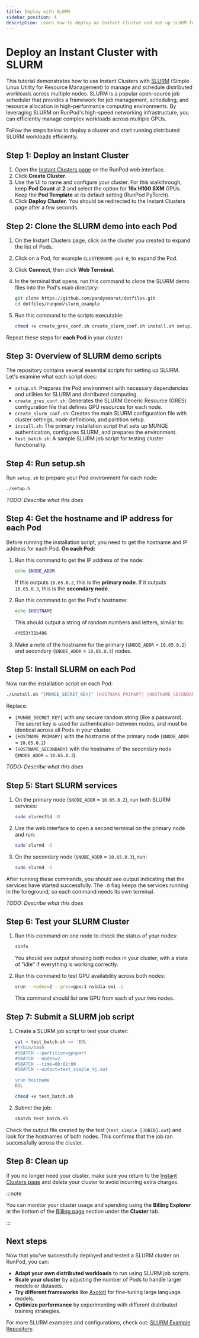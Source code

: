```yaml
---
title: Deploy with SLURM
sidebar_position: 4
description: Learn how to deploy an Instant Cluster and set up SLURM for distributed job scheduling.
---
```


# Deploy an Instant Cluster with SLURM

This tutorial demonstrates how to use Instant Clusters with [SLURM](https://slurm.schedmd.com/) (Simple Linux Utility for Resource Management) to manage and schedule distributed workloads across multiple nodes. SLURM is a popular open-source job scheduler that provides a framework for job management, scheduling, and resource allocation in high-performance computing environments. By leveraging SLURM on RunPod's high-speed networking infrastructure, you can efficiently manage complex workloads across multiple GPUs.

Follow the steps below to deploy a cluster and start running distributed SLURM workloads efficiently.

## Step 1: Deploy an Instant Cluster

1. Open the [Instant Clusters page](https://www.runpod.io/console/cluster) on the RunPod web interface.
2. Click **Create Cluster**.
3. Use the UI to name and configure your cluster. For this walkthrough, keep **Pod Count** at **2** and select the option for **16x H100 SXM** GPUs. Keep the **Pod Template** at its default setting (RunPod PyTorch).
4. Click **Deploy Cluster**. You should be redirected to the Instant Clusters page after a few seconds.

## Step 2: Clone the SLURM demo into each Pod

1. On the Instant Clusters page, click on the cluster you created to expand the list of Pods.
2. Click on a Pod, for example `CLUSTERNAME-pod-0`, to expand the Pod.
3. Click **Connect**, then click **Web Terminal**.
4. In the terminal that opens, run this command to clone the SLURM demo files into the Pod's main directory:

    ```bash
    git clone https://github.com/pandyamarut/dotfiles.git
    cd dotfiles/runpod/slurm_example
    ```

5. Run this command to the scripts executable:

    ```bash
    chmod +x create_gres_conf.sh create_slurm_conf.sh install.sh setup.sh test_batch.sh
    ```

Repeat these steps for **each Pod** in your cluster.

## Step 3: Overview of SLURM demo scripts

The repository contains several essential scripts for setting up SLURM. Let's examine what each script does:

- `setup.sh`: Prepares the Pod environment with necessary dependencies and utilities for SLURM and distributed computing.
- `create_gres_conf.sh`: Generates the SLURM Generic Resource (GRES) configuration file that defines GPU resources for each node.
- `create_slurm_conf.sh`: Creates the main SLURM configuration file with cluster settings, node definitions, and partition setup.
- `install.sh`: The primary installation script that sets up MUNGE authentication, configures SLURM, and prepares the environment.
- `test_batch.sh`: A sample SLURM job script for testing cluster functionality.

## Step 4: Run setup.sh

Run `setup.sh` to prepare your Pod environment for each node:

```bash
./setup.h
```

*TODO: Describe what this does*

## Step 4: Get the hostname and IP address for each Pod

Before running the installation script, you need to get the hostname and IP address for each Pod. **On each Pod:**

1. Run this command to get the IP address of the node:

    ```bash
    echo $NODE_ADDR
    ```

    If this outputs `10.65.0.2`, this is the **primary node**. If it outputs `10.65.0.3`, this is the **secondary node**. 

2. Run this command to get the Pod's hostname:

    ```bash
    echo $HOSTNAME
    ```

    This should output a string of random numbers and letters, similar to:

    ```bash
    4f653f31b496
    ```

3. Make a note of the hostname for the primary (`$NODE_ADDR` = `10.65.0.2`) and secondary (`$NODE_ADDR` = `10.65.0.3`) nodes.

## Step 5: Install SLURM on each Pod

Now run the installation script on each Pod:

```bash
./install.sh "[MUNGE_SECRET_KEY]" [HOSTNAME_PRIMARY] [HOSTNAME_SECONDARY] `10.65.0.2` `10.65.0.3`
```

Replace:
- `[MUNGE_SECRET_KEY]` with any secure random string (like a password). The secret key is used for authentication between nodes, and must be identical across all Pods in your cluster.
- `[HOSTNAME_PRIMARY]` with the hostname of the primary node (`$NODE_ADDR` = `10.65.0.2`)
- `[HOSTNAME_SECONDARY]` with the hostname of the secondary node (`$NODE_ADDR` = `10.65.0.3`).

*TODO: Describe what this does*

## Step 5: Start SLURM services

1. On the primary node (`$NODE_ADDR` = `10.65.0.2`), run both SLURM services:

    ```bash
    sudo slurmctld -D
    ```

2. Use the web interface to open a second terminal on the primary node and run:

    ```bash
    sudo slurmd -D
    ```

3. On the secondary node (`$NODE_ADDR` = `10.65.0.3`), run:

    ```bash
    sudo slurmd -D
    ```

After running these commands, you should see output indicating that the services have started successfully. The `-D` flag keeps the services running in the foreground, so each command needs its own terminal.

*TODO: Describe what this does*

## Step 6: Test your SLURM Cluster

1. Run this command on one node to check the status of your nodes:

    ```bash
    sinfo
    ```

    You should see output showing both nodes in your cluster, with a state of "idle" if everything is working correctly.

2. Run this command to test GPU availability across both nodes:

    ```bash
    srun --nodes=2 --gres=gpu:1 nvidia-smi -L
    ```

    This command should list one GPU from each of your two nodes.

## Step 7: Submit a SLURM job script

1. Create a SLURM job script to test your cluster:

    ```bash
    cat > test_batch.sh << 'EOL'
    #!/bin/bash
    #SBATCH --partition=gpupart
    #SBATCH --nodes=2
    #SBATCH --time=00:02:00
    #SBATCH --output=test_simple_%j.out

    srun hostname
    EOL

    chmod +x test_batch.sh
    ```

2. Submit the job:

    ```bash
    sbatch test_batch.sh
    ```

Check the output file created by the test (`test_simple_[JOBID].out`) and look for the hostnames of both nodes. This confirms that the job ran successfully across the cluster.

## Step 8: Clean up

If you no longer need your cluster, make sure you return to the [Instant Clusters page](https://www.runpod.io/console/cluster) and delete your cluster to avoid incurring extra charges.

:::note

You can monitor your cluster usage and spending using the **Billing Explorer** at the bottom of the [Billing page](https://www.runpod.io/console/user/billing) section under the **Cluster** tab.

:::

## Next steps

Now that you've successfully deployed and tested a SLURM cluster on RunPod, you can:

- **Adapt your own distributed workloads** to run using SLURM job scripts.
- **Scale your cluster** by adjusting the number of Pods to handle larger models or datasets.
- **Try different frameworks** like [Axolotl](/instant-clusters/axolotl) for fine-tuning large language models.
- **Optimize performance** by experimenting with different distributed training strategies.

For more SLURM examples and configurations, check out:
[SLURM Example Repository](https://github.com/pandyamarut/dotfiles/tree/master/runpod/slurm_example).